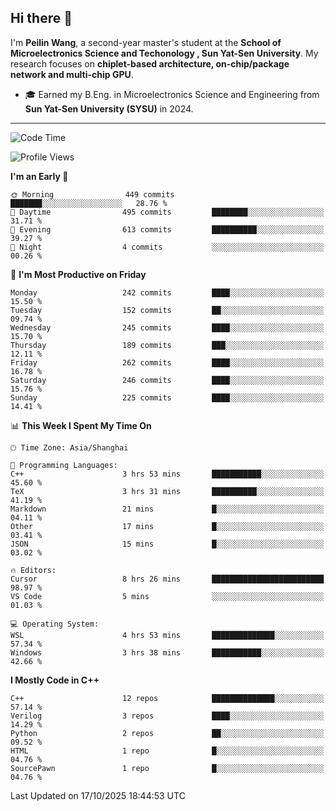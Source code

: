 ## Hi there 👋

I'm **Peilin Wang**, a second-year master's student at the **School of Microelectronics Science and Techonology , Sun Yat-Sen University**. My research focuses on **chiplet-based architecture, on-chip/package network and multi-chip GPU**.

- 🎓 Earned my B.Eng. in Microelectronics Science and Engineering from **Sun Yat-Sen University (SYSU)** in 2024.

---

<!--START_SECTION:waka-->
![Code Time](http://img.shields.io/badge/Code%20Time-255%20hrs%2036%20mins-blue)

![Profile Views](http://img.shields.io/badge/Profile%20Views-3-blue)

**I'm an Early 🐤** 

```text
🌞 Morning                449 commits         ███████░░░░░░░░░░░░░░░░░░   28.76 % 
🌆 Daytime                495 commits         ████████░░░░░░░░░░░░░░░░░   31.71 % 
🌃 Evening                613 commits         ██████████░░░░░░░░░░░░░░░   39.27 % 
🌙 Night                  4 commits           ░░░░░░░░░░░░░░░░░░░░░░░░░   00.26 % 
```
📅 **I'm Most Productive on Friday** 

```text
Monday                   242 commits         ████░░░░░░░░░░░░░░░░░░░░░   15.50 % 
Tuesday                  152 commits         ██░░░░░░░░░░░░░░░░░░░░░░░   09.74 % 
Wednesday                245 commits         ████░░░░░░░░░░░░░░░░░░░░░   15.70 % 
Thursday                 189 commits         ███░░░░░░░░░░░░░░░░░░░░░░   12.11 % 
Friday                   262 commits         ████░░░░░░░░░░░░░░░░░░░░░   16.78 % 
Saturday                 246 commits         ████░░░░░░░░░░░░░░░░░░░░░   15.76 % 
Sunday                   225 commits         ████░░░░░░░░░░░░░░░░░░░░░   14.41 % 
```


📊 **This Week I Spent My Time On** 

```text
🕑︎ Time Zone: Asia/Shanghai

💬 Programming Languages: 
C++                      3 hrs 53 mins       ███████████░░░░░░░░░░░░░░   45.60 % 
TeX                      3 hrs 31 mins       ██████████░░░░░░░░░░░░░░░   41.19 % 
Markdown                 21 mins             █░░░░░░░░░░░░░░░░░░░░░░░░   04.11 % 
Other                    17 mins             █░░░░░░░░░░░░░░░░░░░░░░░░   03.41 % 
JSON                     15 mins             █░░░░░░░░░░░░░░░░░░░░░░░░   03.02 % 

🔥 Editors: 
Cursor                   8 hrs 26 mins       █████████████████████████   98.97 % 
VS Code                  5 mins              ░░░░░░░░░░░░░░░░░░░░░░░░░   01.03 % 

💻 Operating System: 
WSL                      4 hrs 53 mins       ██████████████░░░░░░░░░░░   57.34 % 
Windows                  3 hrs 38 mins       ███████████░░░░░░░░░░░░░░   42.66 % 
```

**I Mostly Code in C++** 

```text
C++                      12 repos            ██████████████░░░░░░░░░░░   57.14 % 
Verilog                  3 repos             ████░░░░░░░░░░░░░░░░░░░░░   14.29 % 
Python                   2 repos             ██░░░░░░░░░░░░░░░░░░░░░░░   09.52 % 
HTML                     1 repo              █░░░░░░░░░░░░░░░░░░░░░░░░   04.76 % 
SourcePawn               1 repo              █░░░░░░░░░░░░░░░░░░░░░░░░   04.76 % 
```




 Last Updated on 17/10/2025 18:44:53 UTC
<!--END_SECTION:waka-->
